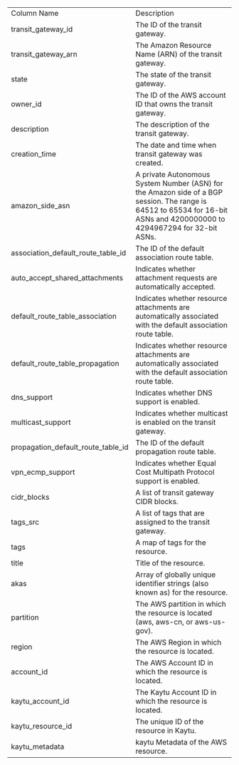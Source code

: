 <table>
	<tr><td>Column Name</td><td>Description</td></tr>
	<tr><td>transit_gateway_id</td><td>The ID of the transit gateway.</td></tr>
	<tr><td>transit_gateway_arn</td><td>The Amazon Resource Name (ARN) of the transit gateway.</td></tr>
	<tr><td>state</td><td>The state of the transit gateway.</td></tr>
	<tr><td>owner_id</td><td>The ID of the AWS account ID that owns the transit gateway.</td></tr>
	<tr><td>description</td><td>The description of the transit gateway.</td></tr>
	<tr><td>creation_time</td><td>The date and time when transit gateway was created.</td></tr>
	<tr><td>amazon_side_asn</td><td>A private Autonomous System Number (ASN) for the Amazon side of a BGP session. The range is 64512 to 65534 for 16-bit ASNs and 4200000000 to 4294967294 for 32-bit ASNs.</td></tr>
	<tr><td>association_default_route_table_id</td><td>The ID of the default association route table.</td></tr>
	<tr><td>auto_accept_shared_attachments</td><td>Indicates whether attachment requests are automatically accepted.</td></tr>
	<tr><td>default_route_table_association</td><td>Indicates whether resource attachments are automatically associated with the default association route table.</td></tr>
	<tr><td>default_route_table_propagation</td><td>Indicates whether resource attachments are automatically associated with the default association route table.</td></tr>
	<tr><td>dns_support</td><td>Indicates whether DNS support is enabled.</td></tr>
	<tr><td>multicast_support</td><td>Indicates whether multicast is enabled on the transit gateway.</td></tr>
	<tr><td>propagation_default_route_table_id</td><td>The ID of the default propagation route table.</td></tr>
	<tr><td>vpn_ecmp_support</td><td>Indicates whether Equal Cost Multipath Protocol support is enabled.</td></tr>
	<tr><td>cidr_blocks</td><td>A list of transit gateway CIDR blocks.</td></tr>
	<tr><td>tags_src</td><td>A list of tags that are assigned to the transit gateway.</td></tr>
	<tr><td>tags</td><td>A map of tags for the resource.</td></tr>
	<tr><td>title</td><td>Title of the resource.</td></tr>
	<tr><td>akas</td><td>Array of globally unique identifier strings (also known as) for the resource.</td></tr>
	<tr><td>partition</td><td>The AWS partition in which the resource is located (aws, aws-cn, or aws-us-gov).</td></tr>
	<tr><td>region</td><td>The AWS Region in which the resource is located.</td></tr>
	<tr><td>account_id</td><td>The AWS Account ID in which the resource is located.</td></tr>
	<tr><td>kaytu_account_id</td><td>The Kaytu Account ID in which the resource is located.</td></tr>
	<tr><td>kaytu_resource_id</td><td>The unique ID of the resource in Kaytu.</td></tr>
	<tr><td>kaytu_metadata</td><td>kaytu Metadata of the AWS resource.</td></tr>
</table>